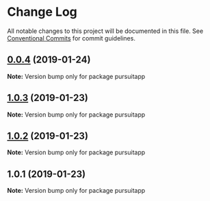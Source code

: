# Change Log

All notable changes to this project will be documented in this file.
See [Conventional Commits](https://conventionalcommits.org) for commit guidelines.

## [0.0.4](https://github.com/dhayaec/pursuitapp/compare/v1.0.3...v0.0.4) (2019-01-24)

**Note:** Version bump only for package pursuitapp





## [1.0.3](https://github.com/dhayaec/pursuitapp/compare/v1.0.2...v1.0.3) (2019-01-23)

**Note:** Version bump only for package pursuitapp





## [1.0.2](https://github.com/dhayaec/pursuitapp/compare/v1.0.1...v1.0.2) (2019-01-23)

**Note:** Version bump only for package pursuitapp





## 1.0.1 (2019-01-23)

**Note:** Version bump only for package pursuitapp
